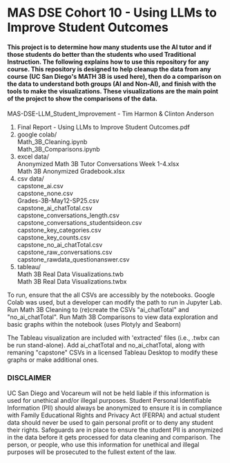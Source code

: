 # MAS DSE Cohort 10 - Using LLMs to Improve Student Outcomes

#### This project is to determine how many students use the AI tutor and if those students do better than the students who used Traditional Instruction. The following explains how to use this repository for any course. This repository is designed to help cleanup the data from any course (UC San Diego's MATH 3B is used here), then do a comparison on the data to understand both groups (AI and Non-AI), and finish with the tools to make the visualizations. These visualizations are the main point of the project to show the comparisons of the data.

MAS-DSE-LLM_Student_Improvement - Tim Harmon & Clinton Anderson  
  1. Final Report - Using LLMs to Improve Student Outcomes.pdf  
  2. google colab/  
     Math_3B_Cleaning.ipynb  
     Math_3B_Comparisons.ipynb    
  3. excel data/  
     Anonymized Math 3B Tutor Conversations Week 1-4.xlsx  
     Math 3B Anonymized Gradebook.xlsx  
  4. csv data/  
     capstone_ai.csv  
     capstone_none.csv  
     Grades-3B-May12-SP25.csv    
     capstone_ai_chatTotal.csv  
     capstone_conversations_length.csv  
     capstone_conversations_studentsideon.csv  
     capstone_key_categories.csv  
     capstone_key_counts.csv  
     capstone_no_ai_chatTotal.csv  
     capstone_raw_conversations.csv  
     capstone_rawdata_questionanswer.csv  
  6. tableau/  
     Math 3B Real Data Visualizations.twb  
     Math 3B Real Data Visualizations.twbx	

To run, ensure that the all CSVs are accessibly by the notebooks. Google Colab was used, but a developer can modify the path to run in Jupyter Lab. Run Math 3B Cleaning to (re)create the CSVs "ai_chatTotal" and "no_ai_chatTotal". Run Math 3B Comparisons to view data exploration and basic graphs within the notebook (uses Plotyly and Seaborn)

The Tableau visualization are included with 'extracted' files (i.e., .twbx can be run stand-alone). Add ai_chatTotal and no_ai_chatTotal, along with remaning "capstone" CSVs in a licensed Tableau Desktop to modify these graphs or make additional ones. 

### **DISCLAIMER**
UC San Diego and Vocareum will not be held liable if this information is used for unethical and/or illegal purposes. Student Personal Identifiable Information (PII) should always be anonymized to ensure it is in compliance with Family Educational Rights and Privacy Act (FERPA) and actual student data should never be used to gain personal profit or to deny any student their rights. Safeguards are in place to ensure the student PII is anonymized in the data before it gets processed for data cleaning and comparison. The person, or people, who use this information for unethical and illegal purposes will be prosecuted to the fullest extent of the law.
